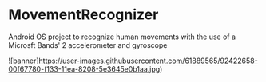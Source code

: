 # MovementRecognizer
Android OS project to recognize human movements with the use of a Microsft Bands' 2 accelerometer and gyroscope

![banner]https://user-images.githubusercontent.com/61889565/92422658-00f67780-f133-11ea-8208-5e3645e0b1aa.jpg)

